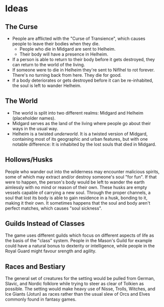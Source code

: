 # Ideas
## The Curse
* People are afflicted with the "Curse of Transience", which causes people to leave their bodies when they die.
  * People who die in Midgard are sent to Helheim.
  * Their body will have a presence in Helheim.
* If a person is able to return to their body before it gets destroyed, they can return to the world of the living.
* If someone were to die in Helheim they're sent to Niflhel to rot forever. There's no turning back from here. They die for good.
* If a body deteriorates or gets destroyed before it can be re-inhabited, the soul is left to wander Helheim.
## The World
* The world is split into two different realms: Midgard and Helheim (placeholder names).
* Midgard serves as the land of the living where people go about their ways in the usual way.
* Helheim is a twisted _underworld_.
  It is a twisted version of Midgard, containing most of its geographic and urban features, but with one notable difference: It is inhabited by the lost souls that died in Midgard.
## Hollows/Husks
People who wander out into the wilderness may encounter malicious spirits, some of which may extract and/or destroy someone's soul "for fun".
If that were to happen, the person's body would be left to wander the earth aimlessly with no mind or reason of their own.
These husks are empty vessels capable of carrying a new soul.
Through the proper channels, a soul that lost its body is able to gain residence in a husk, bonding to it, making it their own.
It sometimes happens that the soul and body aren't perfect matches, which causes "soul sickness".
## Guilds Instead of Classes
The game uses different guilds which focus on different aspects of life as the basis of the "class" system.
People in the Mason's Guild for example could have a natural bonus to dexterity or intelligence, while people in the Royal Guard might favour srength and agility.
## Races and Bestiary
The general set of creatures for the setting would be pulled from German, Slavic, and Nordic folklore while trying to steer as clear of Tolkien as possible.
The setting would make heavy use of Nisse, Trolls, Witches, and Ice Giants (Jotun) as races rather than the usual slew of Orcs and Elves commonly found in fantasy games.